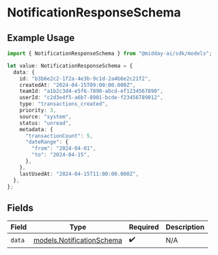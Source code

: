 # NotificationResponseSchema

## Example Usage

```typescript
import { NotificationResponseSchema } from "@midday-ai/sdk/models";

let value: NotificationResponseSchema = {
  data: {
    id: "b3b6e2c2-1f2a-4e3b-9c1d-2a4b6e2c21f2",
    createdAt: "2024-04-15T09:00:00.000Z",
    teamId: "a1b2c3d4-e5f6-7890-abcd-ef1234567890",
    userId: "c2d3e4f5-a6b7-8901-bcde-f23456789012",
    type: "transactions_created",
    priority: 3,
    source: "system",
    status: "unread",
    metadata: {
      "transactionCount": 5,
      "dateRange": {
        "from": "2024-04-01",
        "to": "2024-04-15",
      },
    },
    lastUsedAt: "2024-04-15T11:00:00.000Z",
  },
};
```

## Fields

| Field                                                        | Type                                                         | Required                                                     | Description                                                  |
| ------------------------------------------------------------ | ------------------------------------------------------------ | ------------------------------------------------------------ | ------------------------------------------------------------ |
| `data`                                                       | [models.NotificationSchema](../models/notificationschema.md) | :heavy_check_mark:                                           | N/A                                                          |